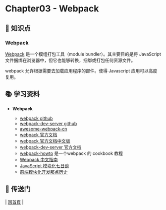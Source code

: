 # Chapter03 - Webpack

## :memo: 知识点

### Webpack

[Webpack](https://webpack.github.io/) 是一个模组打包工具（module bundler）。其主要目的是将 JavaScript 文件捆绑在浏览器中，但它也能够转换，捆绑或打包任何资源文件。

webpack 允许根据需要去加载应用程序的部件。使得 Javascript 应用可以高度复用。

## :books: 学习资料

- **Webpack**

  - [webpack github](https://github.com/webpack/webpack)
  - [webpack-dev-server github](https://github.com/webpack/webpack-dev-server)
  - [awesome-webpack-cn](https://github.com/webpack-china/awesome-webpack-cn)
  - [webpack 官方文档](https://webpack.js.org/)
  - [webpack 官方文档中文版](https://doc.webpack-china.org/)
  - [webpack-dev-server 官方文档](http://webpack.github.io/docs/webpack-dev-server.html)
  - [webpack-howto](https://github.com/petehunt/webpack-howto) 是一个webpack 的 cookbook 教程
  - [Webpack 中文指南](http://zhaoda.net/webpack-handbook/index.html)
  - [JavaScript 模块化七日谈](http://huangxuan.me/2015/07/09/js-module-7day/)
  - [前端模块化开发那点历史](https://github.com/seajs/seajs/issues/588)

## :door: 传送门

| [回首頁](https://github.com/atlantis1024/react-step-by-step/tree/master/docs) |
